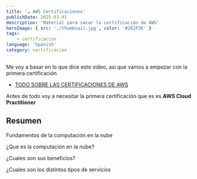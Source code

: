 ```yaml
---
title: '☁️ AWS Certificaciones'
publishDate: 2025-03-01
description: 'Material para sacar la certificación de AWS'
heroImage: { src: './thumbnail.jpg', color: '#262F3E' }
tags: 
    - certificacion
language: 'Spanish'
category: certificacion
---
```


Me voy a basar en lo que dice este video, asi que vamos a empezar con la primera certificación

- [TODO SOBRE LAS CERTIFICACIONES DE AWS](https://youtu.be/q1q6BZNz9WI?si=YOHs8WFC0efA3cG-)

Antes de todo voy a necesitar la primera certificación que es es **AWS Cloud Practitioner**

## Resumen

Fundamentos de la computación en la nube

¿Que es la computación en la nube?

¿Cuales son sus beneficios?

¿Cuales son los distintos tipos de servicios